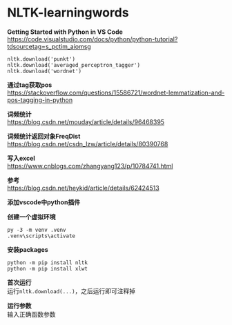 # NLTK-learningwords

**Getting Started with Python in VS Code**  
https://code.visualstudio.com/docs/python/python-tutorial?tdsourcetag=s_pctim_aiomsg


```
nltk.download('punkt')
nltk.download('averaged_perceptron_tagger')
nltk.download('wordnet')
```  

**通过tag获取pos**  
https://stackoverflow.com/questions/15586721/wordnet-lemmatization-and-pos-tagging-in-python  

**词频统计**  
https://blog.csdn.net/mouday/article/details/96468395  

**词频统计返回对象FreqDist**  
https://blog.csdn.net/csdn_lzw/article/details/80390768  

**写入excel**  
https://www.cnblogs.com/zhangyang123/p/10784741.html  

**参考**  
https://blog.csdn.net/heykid/article/details/62424513  

**添加vscode中python插件**  

**创建一个虚拟环境**  
```
py -3 -m venv .venv
.venv\scripts\activate
```

**安装packages**  
```
python -m pip install nltk
python -m pip install xlwt
```

**首次运行**  
运行`nltk.download(...)`，之后运行即可注释掉

**运行参数**  
输入正确函数参数
